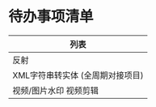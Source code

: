 # 待办事项清单

| 列表                             |
| -------------------------------- |
| 反射                             |
| XML字符串转实体 (全周期对接项目) |
| 视频/图片水印 视频剪辑           |
